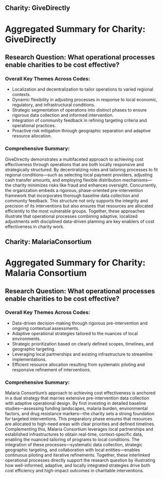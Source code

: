 ## Charity: GiveDirectly
# Aggregated Summary for Charity: GiveDirectly

## Research Question: What operational processes enable charities to be cost effective?

### Overall Key Themes Across Codes:
- Localization and decentralization to tailor operations to varied regional contexts.
- Dynamic flexibility in adjusting processes in response to local economic, regulatory, and infrastructural conditions.
- Strategic segmentation of operations into distinct phases to ensure rigorous data collection and informed intervention.
- Integration of community feedback in refining targeting criteria and operational practices.
- Proactive risk mitigation through geographic separation and adaptive resource allocation.

### Comprehensive Summary:
GiveDirectly demonstrates a multifaceted approach to achieving cost effectiveness through operations that are both locally responsive and strategically structured. By decentralizing roles and tailoring processes to fit regional conditions—such as selecting local payment providers, adjusting cash transfer amounts, and employing flexible distribution mechanisms—the charity minimizes risks like fraud and enhances oversight. Concurrently, the organization embeds a rigorous, phase-oriented pre-intervention framework that incorporates thorough baseline data collection and community feedback. This structure not only supports the integrity and precision of its interventions but also ensures that resources are allocated efficiently to the most vulnerable groups. Together, these approaches illustrate that operational processes combining adaptive, localized adjustments with disciplined data-driven planning are key enablers of cost effectiveness in charity work.

## Charity: MalariaConsortium
# Aggregated Summary for Charity: Malaria Consortium

## Research Question: What operational processes enable charities to be cost effective?

### Overall Key Themes Across Codes:
- Data-driven decision-making through rigorous pre-intervention and ongoing contextual assessments.
- Adaptive operational strategies tailored to the nuances of local environments.
- Strategic prioritization based on clearly defined scopes, timelines, and geographic targeting.
- Leveraging local partnerships and existing infrastructure to streamline implementations.
- Efficient resource allocation resulting from systematic piloting and responsive refinement of interventions.

### Comprehensive Summary:
Malaria Consortium’s approach to achieving cost effectiveness is anchored in a dual strategy that marries extensive pre-intervention data collection with adaptive operational design. By first investing in detailed baseline studies—assessing funding landscapes, malaria burden, environmental factors, and drug resistance markers—the charity sets a strong foundation for targeted interventions. This preparatory phase ensures that resources are allocated to high-need areas with clear priorities and defined timelines. Complementing this, Malaria Consortium leverages local partnerships and established infrastructures to obtain real-time, context-specific data, enabling the nuanced tailoring of programs to local conditions. The integration of these processes—systematic data collection, strategic geographic targeting, and collaboration with local entities—enables continuous piloting and iterative refinements. Together, these interlinked operational processes directly support the research question by illustrating how well-informed, adaptive, and locally integrated strategies drive both cost efficiency and high-impact outcomes in charitable interventions.

